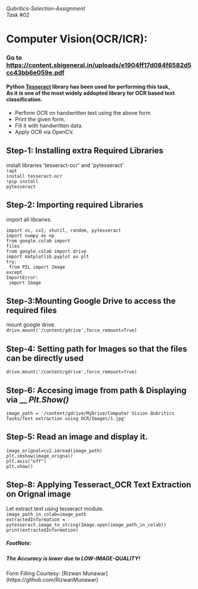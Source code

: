 ###### Qubritics-Selection-Assignment <br>Task #02 
<h1>Computer Vision(OCR/ICR):</h1>

### Go to https://content.sbigeneral.in/uploads/e1904ff17d084f6582d5cc43bb6e059e.pdf
#### Python [Tesseract](https://github.com/tesseract-ocr/tesseract) library has been used for performing this task,<br>As it is one of the most widely addopted library for OCR based text classification.
<ul>
<li>Perform OCR on handwritten text using the above form</li>
<li>Print the given form.</li>
<li>Fill it with handwritten data.</li>
<li>Apply OCR via OpenCV.</li>
</ul>

## <b>Step-1: Installing extra Required Libraries</b>
install libraries 'tesseract-ocr' and 'pytesseract'<br>
<code>!apt install tesseract-ocr</code><br>
<code>!pip install pytesseract</code>

## <b>Step-2: Importing required Libraries</b>
import all libraries.<br>


<code>import os, cv2, shutil, random, pytesseract</code><br>
<code>import numpy as np</code><br>
<code>from google.colab import files</code><br>
<code>from google.colab import drive</code><br>
<code>import matplotlib.pyplot as plt</code><br>
<code>try:</code><br>
<code> from PIL import Image</code><br>
<code>except ImportError:</code><br>
<code>  import Image</code><br>


## <b>Step-3:Mounting Google Drive to access the required files</b>
mount google drive.<Br>
<code>drive.mount('/content/gdrive',force_remount=True)</code><br>

## <b>Step-4: Setting path for Images so that the files can be directly used</b>
<code>drive.mount('/content/gdrive',force_remount=True)</code><br>
## <b>Step-6: Accesing image from path & Displaying via __</b> *Plt.Show()*
<code>image_path = '/content/gdrive/MyDrive/Computer Vision Qubritics Tasks/Text extraction using OCR/Images/1.jpg'</code><br>
  
## <b>Step-5: Read an image and display it.</b>
<code>image_orignal=cv2.imread(image_path)</code><Br>
<code>plt.imshow(image_orignal)</code><Br>
<code>plt.axis("off")</code><Br>
<code>plt.show()</code><Br>
  
## <b>Step-8: Applying Tesseract_OCR Text Extraction on Orignal image</b>
Let extract text using tesseract module.<Br>
<code>image_path_in_colab=image_path</code><br>
<code>extractedInformation = pytesseract.image_to_string(Image.open(image_path_in_colab))</code><br>
<code>print(extractedInformation)</code><br>
  
##### FootNote:
<h5> The  Accuracy is lower due to LOW-IMAGE-QUALITY!</h5>
Form Filling Courtesy:
[Rizwan Munawar](https://github.com/RizwanMunawar)
